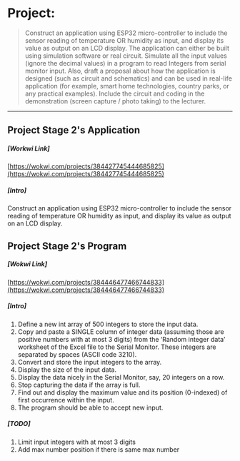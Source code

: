 # Project: 
> Construct an application using ESP32 micro-controller to include the sensor reading of temperature OR humidity as input, and display its value as output on an LCD display. 
> The application can either be built using simulation software or real circuit. Simulate all the input values (ignore the decimal values) in a program to read Integers from serial monitor input. Also, draft a proposal about how the application is designed (such as circuit and schematics) and can be used in real-life application (for example, smart home technologies, country parks, or any practical examples). Include the circuit and coding in the demonstration (screen capture / photo taking) to the lecturer.
---
## Project Stage 2's Application
##### [Workwi Link]
[https://wokwi.com/projects/384427745444685825](https://wokwi.com/projects/384427745444685825) 
##### [Intro]
Construct an application using ESP32 micro-controller to include the sensor reading of temperature OR humidity as input, and display its value as output on an LCD display.


## Project Stage 2's Program
##### [Wokwi Link]
[https://wokwi.com/projects/384446477466744833](https://wokwi.com/projects/384446477466744833)
##### [Intro]
1. Define a new int array of 500 integers to store the input data.
2. Copy and paste a SINGLE column of integer data (assuming those are positive numbers with at most 3 digits) from the ‘Random integer data’ worksheet of the Excel file to the Serial Monitor. These integers are separated by spaces (ASCII code 3210).
3. Convert and store the input integers to the array.
4. Display the size of the input data.
5. Display the data nicely in the Serial Monitor, say, 20 integers on a row.
6. Stop capturing the data if the array is full.
7. Find out and display the maximum value and its position (0-indexed) of first occurrence within the input.
8. The program should be able to accept new input.
##### [TODO]
1. Limit input integers with at most 3 digits
2. Add max number position if there is same max number
